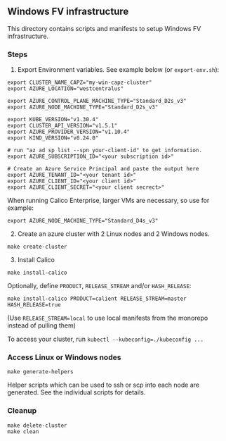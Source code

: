 ## Windows FV infrastructure
This directory contains scripts and manifests to setup Windows FV infrastructure.

### Steps
1. Export Environment variables. See example below (or `export-env.sh`):
```
export CLUSTER_NAME_CAPZ="my-win-capz-cluster"
export AZURE_LOCATION="westcentralus"

export AZURE_CONTROL_PLANE_MACHINE_TYPE="Standard_D2s_v3"
export AZURE_NODE_MACHINE_TYPE="Standard_D2s_v3"

export KUBE_VERSION="v1.30.4"
export CLUSTER_API_VERSION="v1.5.1"
export AZURE_PROVIDER_VERSION="v1.10.4"
export KIND_VERSION="v0.24.0"

# run "az ad sp list --spn your-client-id" to get information.
export AZURE_SUBSCRIPTION_ID="<your subscription id>"

# Create an Azure Service Principal and paste the output here
export AZURE_TENANT_ID="<your tenant id>"
export AZURE_CLIENT_ID="<your client id>"
export AZURE_CLIENT_SECRET="<your client secrect>"
```

When running Calico Enterprise, larger VMs are necessary, so use for example:
```
export AZURE_NODE_MACHINE_TYPE="Standard_D4s_v3"
```

2. Create an azure cluster with 2 Linux nodes and 2 Windows nodes.
```
make create-cluster
```

3. Install Calico
```
make install-calico
```

Optionally, define `PRODUCT`, `RELEASE_STREAM` and/or `HASH_RELEASE`:
```
make install-calico PRODUCT=calient RELEASE_STREAM=master HASH_RELEASE=true
```

(Use `RELEASE_STREAM=local` to use local manifests from the monorepo instead of pulling them)

To access your cluster, run `kubectl --kubeconfig=./kubeconfig ...`

### Access Linux or Windows nodes
```
make generate-helpers
```
Helper scripts which can be used to ssh or scp into each node are generated. See the individual scripts for details.

### Cleanup
```
make delete-cluster
make clean
```
